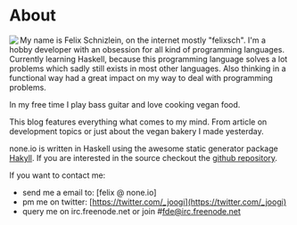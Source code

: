 # About

<img src="http://www.gravatar.com/avatar/ae9577216e6eabf94c6354949e528a9b?s=145" align="left">
My name is Felix Schnizlein, on the internet mostly "felixsch". I'm a hobby developer with an obsession for all kind of programming languages. Currently learning Haskell, because this programming language solves a lot problems which sadly still exists in most other languages. Also thinking in a functional way had a great impact on my way to deal with programming problems.

In my free time I play bass guitar and love cooking vegan food.

This blog features everything what comes to my mind. From article on development topics or just about the vegan bakery I made yesterday.

none.io is written in Haskell using the awesome static generator package [Hakyll](http://hackage.haskell.org/package/hakyll). If you are interested in the source checkout the [github repository](https://github.com/felixsch/noneio).

If you want to contact me:

* send me a email to: [felix @ none.io] 
* pm me on twitter: [https://twitter.com/_joogi](https://twitter.com/_joogi)
* query me on irc.freenode.net or join #fde@irc.freenode.net

